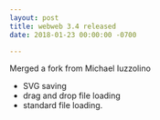 ```yaml
---
layout: post
title: webweb 3.4 released
date: 2018-01-23 00:00:00 -0700

---
```


Merged a fork from Michael Iuzzolino

- SVG saving
- drag and drop file loading
- standard file loading.
